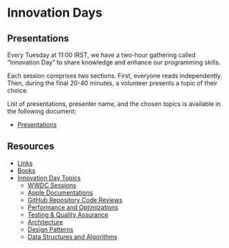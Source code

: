 # Innovation Days

## Presentations

Every Tuesday at 11:00 IRST, we have a two-hour gathering called “Innovation Day” to share knowledge and enhance our programming skills.

Each session comprises two sections. First, everyone reads independently. Then, during the final 20-40 minutes, a volunteer presents a topic of their choice.

List of presentations, presenter name, and the chosen topics is available in the following document:

- [Presentations](/Presentations.md)

## Resources

- [Links](/Links.md)
- [Books](/Books.md)
- [Innovation Day Topics](/Topics.md)
    - [WWDC Sessions](/Topics.md#wwdc-sessions)
    - [Apple Documentations](/Topics.md#apple-documentations)
    - [GitHub Repository Code Reviews](/Topics.md#github-repository-code-reviews)
    - [Performance and Optimizations](/Topics.md#performance-and-optimizations)
    - [Testing & Quality Assurance](/Topics.md#testing--quality-assurance)
    - [Architecture](/Topics.md#architecture)
    - [Design Patterns](/Topics.md#design-patterns)
    - [Data Structures and Algorithms](/Topics.md#data-structures-and-algorithms)
